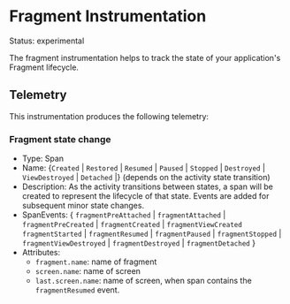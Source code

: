 # Fragment Instrumentation

Status: experimental

The fragment instrumentation helps to track the state of your application's Fragment lifecycle.

## Telemetry

This instrumentation produces the following telemetry:

### Fragment state change

* Type: Span
* Name: {`Created` | `Restored` | `Resumed` | `Paused` | `Stopped` | `Destroyed` | `ViewDestroyed` | `Detached` |} (depends on the activity state transition)
* Description: As the activity transitions between states, a span will be created to represent the
  lifecycle of that state. Events are added for subsequent minor state changes.
* SpanEvents: {
  `fragmentPreAttached` | `fragmentAttached` | `fragmentPreCreated` | `fragmentCreated` | `fragmentViewCreated`
  `fragmentStarted` | `fragmentResumed` | `fragmentPaused` | `fragmentStopped` |
  `fragmentViewDestroyed` | `fragmentDestroyed` | `fragmentDetached` }
* Attributes:
    * `fragment.name`:  name of fragment
    * `screen.name`:  name of screen
    * `last.screen.name`:  name of screen, when span contains the `fragmentResumed` event.

